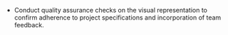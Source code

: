 - Conduct quality assurance checks on the visual representation to confirm adherence to project specifications and incorporation of team feedback.
